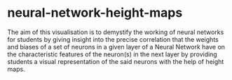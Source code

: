 # neural-network-height-maps
The aim of this visualisation is to demystify the working of neural networks for students by giving insight into the precise correlation that the weights and biases of a set of neurons in a given layer of a Neural Network have on the characteristic features of the neuron(s) in the next layer by providing students a visual representation of the said neurons with the help of height maps.
